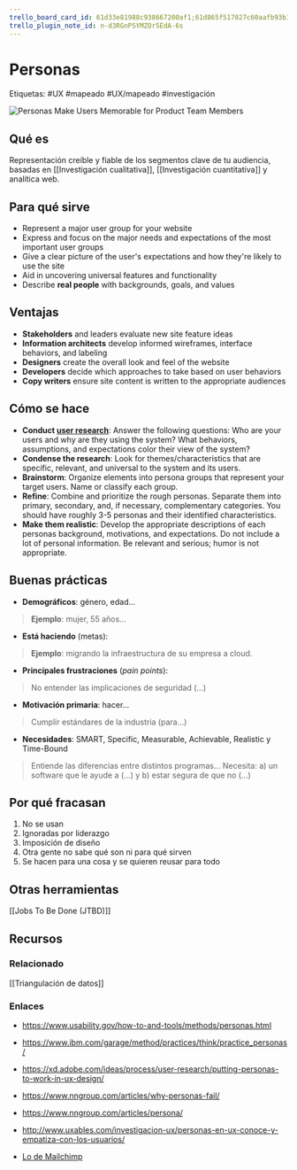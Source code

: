 ```yaml
---
trello_board_card_id: 61d33e81988c938667200af1;61d865f517027c60aafb93b1
trello_plugin_note_id: n-d3RGnPSYMZOr5EdA-6s
---
```

# Personas
Etiquetas: #UX #mapeado #UX/mapeado #investigación

![Personas Make Users Memorable for Product Team Members](https://s3.amazonaws.com/media.nngroup.com/media/editor/2015/01/19/examplepersona.png)

## Qué es
Representación creíble y fiable de los segmentos clave de tu audiencia, basadas en [[Investigación cualitativa]], [[Investigación cuantitativa]] y analítica web.

## Para qué sirve
-   Represent a major user group for your website
-   Express and focus on the major needs and expectations of the most important user groups
-   Give a clear picture of the user's expectations and how they're likely to use the site
-   Aid in uncovering universal features and functionality
-   Describe **real people** with backgrounds, goals, and values

## Ventajas
- **Stakeholders** and leaders evaluate new site feature ideas
- **Information architects** develop informed wireframes, interface behaviors, and labeling
- **Designers** create the overall look and feel of the website
- **Developers** decide which approaches to take based on user behaviors
- **Copy writers** ensure site content is written to the appropriate audiences

## Cómo se hace
-   **Conduct [user research](https://www.usability.gov/what-and-why/user-research.html)**: Answer the following questions: Who are your users and why are they using the system? What behaviors, assumptions, and expectations color their view of the system?
-   **Condense the research**: Look for themes/characteristics that are specific, relevant, and universal to the system and its users.
-   **Brainstorm**: Organize elements into persona groups that represent your target users. Name or classify each group.
-   **Refine**: Combine and prioritize the rough personas. Separate them into primary, secondary, and, if necessary, complementary categories. You should have roughly 3-5 personas and their identified characteristics.
-   **Make them realistic**: Develop the appropriate descriptions of each personas background, motivations, and expectations. Do not include a lot of personal information. Be relevant and serious; humor is not appropriate.

## Buenas prácticas
- **Demográficos**: género, edad...
> **Ejemplo**: mujer, 55 años...
- **Está haciendo** (metas): 
>**Ejemplo**: migrando la infraestructura de su empresa a cloud.
- **Principales frustraciones** (*pain points*): 
>No entender las implicaciones de seguridad (...)
- **Motivación primaria**: hacer...
>Cumplir estándares de la industria (para...)
- **Necesidades**:  SMART, Specific, Measurable, Achievable, Realistic y Time-Bound
>Entiende las diferencias entre distintos programas...
> Necesita: a) un software que le ayude a (...) y b) estar segura de que no (...)

## Por qué fracasan
1. No se usan
2. Ignoradas por liderazgo
3. Imposición de diseño
4. Otra gente no sabe qué son ni para qué sirven
5. Se hacen para una cosa y se quieren reusar para todo

## Otras herramientas
[[Jobs To Be Done (JTBD)]]

## Recursos
### Relacionado
[[Triangulación de datos]]

### Enlaces
- https://www.usability.gov/how-to-and-tools/methods/personas.html
- https://www.ibm.com/garage/method/practices/think/practice_personas/
- https://xd.adobe.com/ideas/process/user-research/putting-personas-to-work-in-ux-design/
- https://www.nngroup.com/articles/why-personas-fail/
- https://www.nngroup.com/articles/persona/
- http://www.uxables.com/investigacion-ux/personas-en-ux-conoce-y-empatiza-con-los-usuarios/

- [Lo de Mailchimp](https://www.google.com/search?q=mailchimp+personas+posters\&client=firefox-b-d\&source=lnms\&tbm=isch\&sa=X\&ved=2ahUKEwix-ee9p\_r0AhWnNOwKHdgCB0sQ\_AUoAXoECAIQAw\&biw=1280\&bih=690\&dpr=2#imgrc=MCDirj8s24Q3JM)
